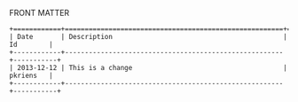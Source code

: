 


   FRONT MATTER
   
   
   
    +============+=======================================================+===========+
    | Date       | Description                                           | Id        |
    +------------+-------------------------------------------------------+-----------+
    | 2013-12-12 | This is a change                                      | pkriens   |
    +------------+-------------------------------------------------------+-----------+

    